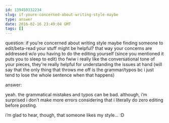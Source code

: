 ```yaml
---
id: 139450332234
slug: if-youre-concerned-about-writing-style-maybe
type: answer
date: 2016-02-16 23:49:04 GMT
tags: []
---
```

question: if you're concerned about writing style maybe finding someone to edit/beta-read your stuff might be helpful? that way your concerns are addressed w/o you having to do the editing yourself (since you mentioned it puts you to sleep to edit) tho fwiw i really like the conversational tone of your pieces, they're really helpful for understanding the issues at hand (will say that the only thing that throws me off is the grammar/typos bc i just tend to lose the whole sentence when that happens)

answer: <p>yeah. the grammatical mistakes and typos can be bad. although, i’m surprised i don’t make more errors considering that i literally do zero editing before posting.</p><p>i’m glad to hear, though, that someone likes my style... :D</p>